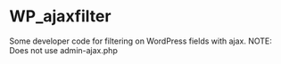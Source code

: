 # WP_ajaxfilter
Some developer code for filtering on WordPress fields with ajax. NOTE: Does not use admin-ajax.php
